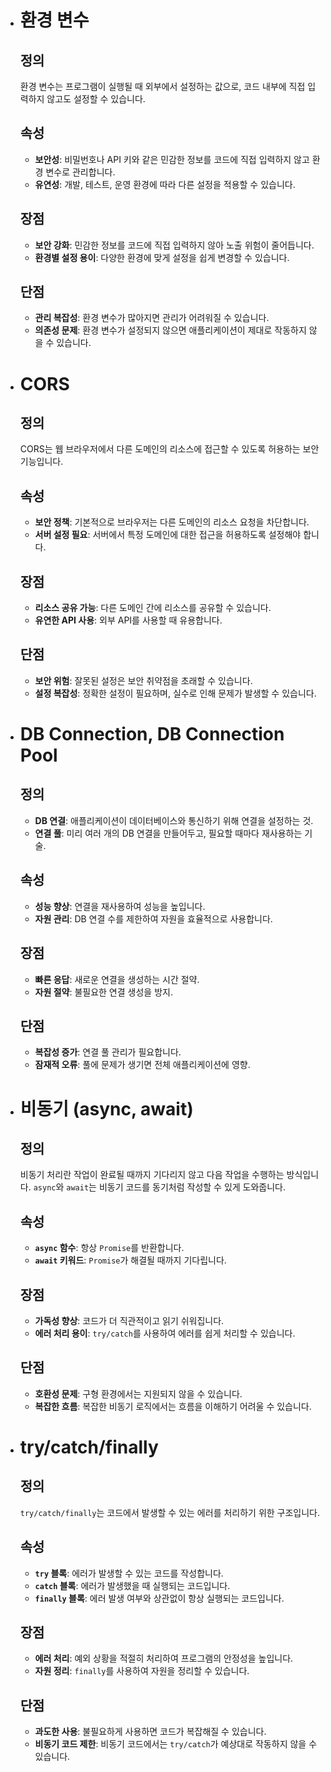 - # 환경 변수
    
    ## 정의
    
    환경 변수는 프로그램이 실행될 때 외부에서 설정하는 값으로, 코드 내부에 직접 입력하지 않고도 설정할 수 있습니다.
    
    ## 속성
    
    - **보안성**: 비밀번호나 API 키와 같은 민감한 정보를 코드에 직접 입력하지 않고 환경 변수로 관리합니다.
    - **유연성**: 개발, 테스트, 운영 환경에 따라 다른 설정을 적용할 수 있습니다.
    
    ## 장점
    
    - **보안 강화**: 민감한 정보를 코드에 직접 입력하지 않아 노출 위험이 줄어듭니다.
    - **환경별 설정 용이**: 다양한 환경에 맞게 설정을 쉽게 변경할 수 있습니다.
    
    ## 단점
    
    - **관리 복잡성**: 환경 변수가 많아지면 관리가 어려워질 수 있습니다.
    - **의존성 문제**: 환경 변수가 설정되지 않으면 애플리케이션이 제대로 작동하지 않을 수 있습니다.

- # CORS
    
    ## 정의
    
    CORS는 웹 브라우저에서 다른 도메인의 리소스에 접근할 수 있도록 허용하는 보안 기능입니다.
    
    ## 속성
    
    - **보안 정책**: 기본적으로 브라우저는 다른 도메인의 리소스 요청을 차단합니다.
    - **서버 설정 필요**: 서버에서 특정 도메인에 대한 접근을 허용하도록 설정해야 합니다.
    
    ## 장점
    
    - **리소스 공유 가능**: 다른 도메인 간에 리소스를 공유할 수 있습니다.
    - **유연한 API 사용**: 외부 API를 사용할 때 유용합니다.
    
    ## 단점
    
    - **보안 위험**: 잘못된 설정은 보안 취약점을 초래할 수 있습니다.
    - **설정 복잡성**: 정확한 설정이 필요하며, 실수로 인해 문제가 발생할 수 있습니다.
 
- # DB Connection, DB Connection Pool
    
    ## 정의
    
    - **DB 연결**: 애플리케이션이 데이터베이스와 통신하기 위해 연결을 설정하는 것.
    - **연결 풀**: 미리 여러 개의 DB 연결을 만들어두고, 필요할 때마다 재사용하는 기술.
    
    ## 속성
    
    - **성능 향상**: 연결을 재사용하여 성능을 높입니다.
    - **자원 관리**: DB 연결 수를 제한하여 자원을 효율적으로 사용합니다.
    
    ## 장점
    
    - **빠른 응답**: 새로운 연결을 생성하는 시간 절약.
    - **자원 절약**: 불필요한 연결 생성을 방지.
    
    ## 단점
    
    - **복잡성 증가**: 연결 풀 관리가 필요합니다.
    - **잠재적 오류**: 풀에 문제가 생기면 전체 애플리케이션에 영향.

- # 비동기 (async, await)
    
    ## 정의
    
    비동기 처리란 작업이 완료될 때까지 기다리지 않고 다음 작업을 수행하는 방식입니다. `async`와 `await`는 비동기 코드를 동기처럼 작성할 수 있게 도와줍니다.
    
    ## 속성
    
    - **`async` 함수**: 항상 `Promise`를 반환합니다.
    - **`await` 키워드**: `Promise`가 해결될 때까지 기다립니다.
    
    ## 장점
    
    - **가독성 향상**: 코드가 더 직관적이고 읽기 쉬워집니다.
    - **에러 처리 용이**: `try/catch`를 사용하여 에러를 쉽게 처리할 수 있습니다.
    
    ## 단점
    
    - **호환성 문제**: 구형 환경에서는 지원되지 않을 수 있습니다.
    - **복잡한 흐름**: 복잡한 비동기 로직에서는 흐름을 이해하기 어려울 수 있습니다.

- # try/catch/finally
    
    ## 정의
    
    `try/catch/finally`는 코드에서 발생할 수 있는 에러를 처리하기 위한 구조입니다.
    
    ## 속성
    
    - **`try` 블록**: 에러가 발생할 수 있는 코드를 작성합니다.
    - **`catch` 블록**: 에러가 발생했을 때 실행되는 코드입니다.
    - **`finally` 블록**: 에러 발생 여부와 상관없이 항상 실행되는 코드입니다.
    
    ## 장점
    
    - **에러 처리**: 예외 상황을 적절히 처리하여 프로그램의 안정성을 높입니다.
    - **자원 정리**: `finally`를 사용하여 자원을 정리할 수 있습니다.
    
    ## 단점
    
    - **과도한 사용**: 불필요하게 사용하면 코드가 복잡해질 수 있습니다.
    - **비동기 코드 제한**: 비동기 코드에서는 `try/catch`가 예상대로 작동하지 않을 수 있습니다.
